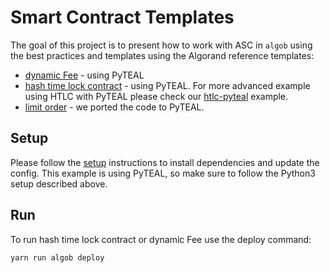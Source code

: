 # Smart Contract Templates

The goal of this project is to present how to work with ASC in `algob` using the best practices and templates using the Algorand reference templates:

+ [dynamic Fee](https://developer.algorand.org/docs/reference/teal/templates/dynamic_fee/) - using PyTEAL
+ [hash time lock contract](https://developer.algorand.org/docs/reference/teal/templates/htlc/) - using PyTEAL. For more advanced example using HTLC with PyTEAL please check our [htlc-pyteal](../htlc-pyteal) example.
+ [limit order](https://developer.algorand.org/docs/reference/teal/templates/limit_ordera/) - we ported the code to PyTEAL.

## Setup

Please follow the [setup](../README.md) instructions to install dependencies and update the config.
This example is using PyTEAL, so make sure to follow the Python3 setup described above.

## Run

To run hash time lock contract or dynamic Fee use the deploy command:

    yarn run algob deploy
